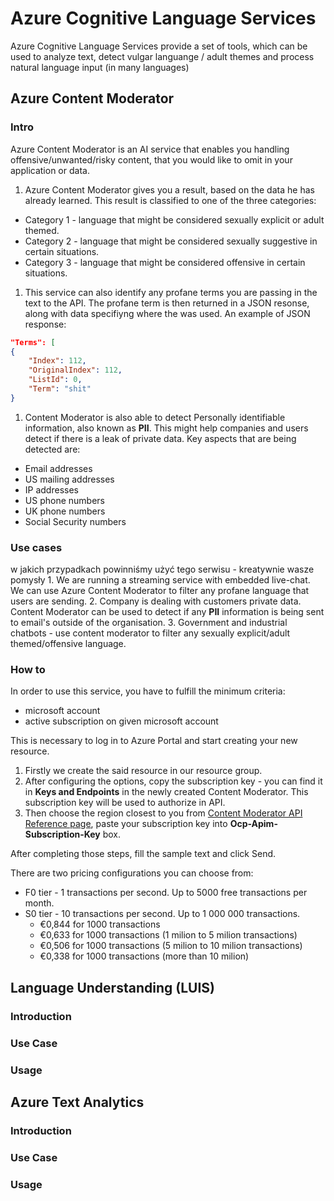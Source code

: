 # Azure Cognitive Language Services

Azure Cognitive Language Services provide a set of tools, which
can be used to analyze text, detect vulgar languange / adult themes and process natural language input (in many languages)

## Azure Content Moderator

### Intro

Azure Content Moderator is an AI service that enables you handling offensive/unwanted/risky content, that you would like to omit in your application or data.

1. Azure Content Moderator gives you a result, based on the data he has already learned. This result is classified to one of the three categories:

- Category 1 - language that might be considered sexually explicit or adult themed.
- Category 2 - language that might be considered sexually suggestive in certain situations.
- Category 3 - language that might be considered offensive in certain situations.

1. This service can also identify any profane terms you are passing in the text to the API. The profane term is then returned in a JSON resonse, along with data specifiyng where the was used.
An example of JSON response:

```JSON
"Terms": [
{
    "Index": 112,
    "OriginalIndex": 112,
    "ListId": 0,
    "Term": "shit"
}
```

1. Content Moderator is also able to detect Personally identifiable information, also known as **PII**. This might help companies and users detect if there is a leak of private data.
Key aspects that are being detected are:

- Email addresses
- US mailing addresses
- IP addresses
- US phone numbers
- UK phone numbers
- Social Security numbers

### Use cases

w jakich przypadkach powinniśmy użyć tego serwisu - kreatywnie wasze pomysły
    1. We are running a streaming service with embedded live-chat. We can use Azure Content Moderator to filter any profane language that users are sending.
    2. Company is dealing with customers private data. Content Moderator can be used to detect if any **PII** information is being sent to email's outside of the organisation.
    3. Government and industrial chatbots - use content moderator to filter any sexually explicit/adult themed/offensive language.

### How to

In order to use this service, you have to fulfill the minimum criteria:

- microsoft account
- active subscription on given microsoft account

This is necessary to log in to Azure Portal and start creating your new resource.

1. Firstly we create the said resource in our resource group.
2. After configuring the options, copy the subscription key - you can find it in **Keys and Endpoints** in the newly created Content Moderator. This subscription key will be used to authorize
in API.
3. Then choose the region closest to you from [Content Moderator API Reference page](https://westus.dev.cognitive.microsoft.com/docs/services/57cf753a3f9b070c105bd2c1/operations/57cf753a3f9b070868a1f66f), paste your subscription key into **Ocp-Apim-Subscription-Key** box.

After completing those steps, fill the sample text and click Send.

There are two pricing configurations you can choose from:

- F0 tier - 1 transactions per second. Up to 5000 free transactions per month.
- S0 tier - 10 transactions per second. Up to 1 000 000 transactions.
  - €0,844 for 1000 transactions
  - €0,633 for 1000 transactions (1 milion to 5 milion transactions)
  - €0,506 for 1000 transactions (5 milion to 10 milion transactions)
  - €0,338 for 1000 transactions (more than 10 milion)

## Language Understanding (LUIS)  

### Introduction

### Use Case

### Usage

## Azure Text Analytics

### Introduction

### Use Case

### Usage
